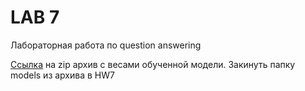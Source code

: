 # LAB 7

Лабораторная работа по question answering

[Ссылка](https://drive.google.com/file/d/11raJFzmMlTtkmtaVYgk3vSJhe-H9OesW/view?usp=sharing) на zip архив с весами обученной модели. Закинуть папку models из архива в HW7